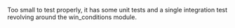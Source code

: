 Too small to test properly, it has some unit tests and a single integration test revolving around the win_conditions module.